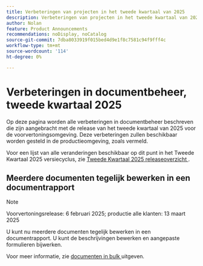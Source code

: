 ```yaml
---
title: Verbeteringen van projecten in het tweede kwartaal van 2025
description: Verbeteringen van projecten in het tweede kwartaal van 2025
author: Nolan
feature: Product Announcements
recommendations: noDisplay, noCatalog
source-git-commit: 7dba8033919f015bed4d9e1f8c7581c94f9fff4c
workflow-type: tm+mt
source-wordcount: '114'
ht-degree: 0%

---
```


# Verbeteringen in documentbeheer, tweede kwartaal 2025

Op deze pagina worden alle verbeteringen in documentbeheer beschreven die zijn aangebracht met de release van het tweede kwartaal van 2025 voor de voorvertoningsomgeving. Deze verbeteringen zullen beschikbaar worden gesteld in de productieomgeving, zoals vermeld.

Voor een lijst van alle veranderingen beschikbaar op dit punt in het Tweede Kwartaal 2025 versiecyclus, zie [ Tweede Kwartaal 2025 releaseoverzicht ](/help/quicksilver/product-announcements/product-releases/25-q2-release-activity/25-q2-release-overview.md).

## Meerdere documenten tegelijk bewerken in een documentrapport

>[!NOTE]
>
>Voorvertoningsrelease: 6 februari 2025; productie alle klanten: 13 maart 2025

U kunt nu meerdere documenten tegelijk bewerken in een documentrapport. U kunt de beschrijvingen bewerken en aangepaste formulieren bijwerken.

Voor meer informatie, zie [ documenten in bulk ](/help/quicksilver/documents/managing-documents/bulk-edit-documents.md) uitgeven.

